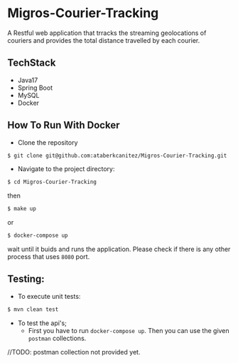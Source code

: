 # Migros-Courier-Tracking

A Restful web application that trracks the streaming geolocations of couriers and provides the total distance travelled by each courier.


## TechStack
 - Java17
 - Spring Boot
 - MySQL
 - Docker

## How To Run With Docker
- Clone the repository
```bash
$ git clone git@github.com:ataberkcanitez/Migros-Courier-Tracking.git
```
- Navigate to the project directory:
 ```bash
$ cd Migros-Courier-Tracking
 ```
then
```bash
$ make up
 ```
or
```bash
$ docker-compose up
 ```
wait until it buids and runs the application. Please check if there is any other process that uses `8080` port.


## Testing:
- To execute unit tests:
```bash
$ mvn clean test
```

- To test the api's;
    - First you have to run `docker-compose up`. Then you can use the given `postman` collections. 
     
//TODO: postman collection not provided yet.




